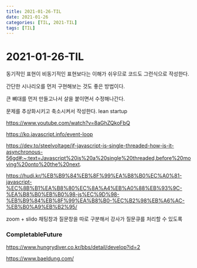 ```yaml
---
title: 2021-01-26-TIL
date: 2021-01-26
categories: [TIL, 2021-TIL]
tags: [TIL]
---
```


# 2021-01-26-TIL

동기적인 표현이 비동기적인 표현보다는 이해가 쉬우므로 코드도 그런식으로 작성한다.

간단한 시나리오를 먼저 구현해보는 것도 좋은 방법이다.

큰 뼈대를 먼저 만들고나서 살을 붙이면서 수정해나간다.

문제를 추상화시키고 축소시켜서 작성한다. lean startup

https://www.youtube.com/watch?v=8aGhZQkoFbQ

https://ko.javascript.info/event-loop

https://dev.to/steelvoltage/if-javascript-is-single-threaded-how-is-it-asynchronous-56gd#:~:text=Javascript%20is%20a%20single%20threaded,before%20moving%20onto%20the%20next.

https://hudi.kr/%EB%B9%84%EB%8F%99%EA%B8%B0%EC%A0%81-javascript-%EC%8B%B1%EA%B8%80%EC%8A%A4%EB%A0%88%EB%93%9C-%EA%B8%B0%EB%B0%98-js%EC%9D%98-%EB%B9%84%EB%8F%99%EA%B8%B0-%EC%B2%98%EB%A6%AC-%EB%B0%A9%EB%B2%95/

zoom + slido 채팅창과 질문창을 따로 구분해서 강사가 질문큐를 처리할 수 있도록

### CompletableFuture

https://www.hungrydiver.co.kr/bbs/detail/develop?id=2





https://www.baeldung.com/